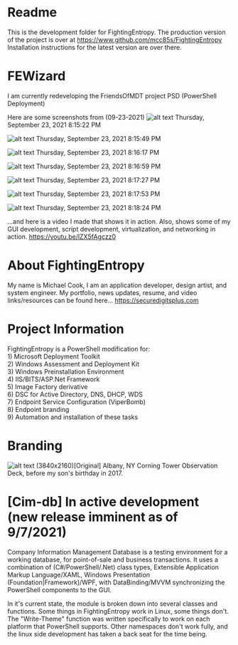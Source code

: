 # Readme
This is the development folder for FightingEntropy.
The production version of the project is over at https://www.github.com/mcc85s/FightingEntropy
Installation instructions for the latest version are over there.

# FEWizard
I am currently redeveloping the FriendsOfMDT project PSD (PowerShell Deployment)

Here are some screenshots from (09-23-2021)
![alt text](https://github.com/mcc85sx/FightingEntropy/blob/master/Screenshots/2021_0923-(FEWizard)(0).jpg)
Thursday, September 23, 2021 8:15:22 PM

![alt text](https://github.com/mcc85sx/FightingEntropy/blob/master/Screenshots/2021_0923-(FEWizard)(1).jpg)
Thursday, September 23, 2021 8:15:49 PM

![alt text](https://github.com/mcc85sx/FightingEntropy/blob/master/Screenshots/2021_0923-(FEWizard)(2).jpg)
Thursday, September 23, 2021 8:16:17 PM

![alt text](https://github.com/mcc85sx/FightingEntropy/blob/master/Screenshots/2021_0923-(FEWizard)(3).jpg)
Thursday, September 23, 2021 8:16:59 PM

![alt text](https://github.com/mcc85sx/FightingEntropy/blob/master/Screenshots/2021_0923-(FEWizard)(4).jpg)
Thursday, September 23, 2021 8:17:27 PM

![alt text](https://github.com/mcc85sx/FightingEntropy/blob/master/Screenshots/2021_0923-(FEWizard)(5).jpg)
Thursday, September 23, 2021 8:17:53 PM

![alt text](https://github.com/mcc85sx/FightingEntropy/blob/master/Screenshots/2021_0923-(FEWizard)(6).jpg)
Thursday, September 23, 2021 8:18:24 PM

...and here is a video I made that shows it in action.
Also, shows some of my GUI development, script development, virtualization, and networking in action.
https://youtu.be/lZX5fAgczz0

# About FightingEntropy
My name is Michael Cook, I am an application developer, design artist, and system engineer.
My portfolio, news updates, resume, and video links/resources can be found here... 
https://securedigitsplus.com

# Project Information
FightingEntropy is a PowerShell modification for: <br>
    1) Microsoft Deployment Toolkit <br>
    2) Windows Assessment and Deployment Kit <br>
    3) Windows Preinstallation Environment <br>
    4) IIS/BITS/ASP.Net Framework <br>
    5) Image Factory derivative <br>
    6) DSC for Active Directory, DNS, DHCP, WDS <br>
    7) Endpoint Service Configuration (ViperBomb) <br>
    8) Endpoint branding <br>
    9) Automation and installation of these tasks <br>

# Branding
![alt text](https://github.com/mcc85sx/FightingEntropy/blob/master/2020.12.0/Graphics/OEMbg.jpg?raw=true)
(3840x2160)[Original] Albany, NY Corning Tower Observation Deck, before my son's birthday in 2017.

# [Cim-db] In active development (new release imminent as of 9/7/2021)
Company Information Management Database is a testing environment for a working database, for point-of-sale
and business transactions. It uses a combination of (C#/PowerShell/.Net) class types, Extensible Application
Markup Language/XAML, Windows Presentation (Foundation|Framework)/WPF, with DataBinding/MVVM synchronizing 
the PowerShell components to the GUI.

In it's current state, the module is broken down into several classes and functions.
Some things in FightingEntropy work in Linux, some things don't.
The "Write-Theme" function was written specifically to work on each platform that PowerShell supports.
Other namespaces don't work fully, and the linux side development has taken a back seat for the time being.
